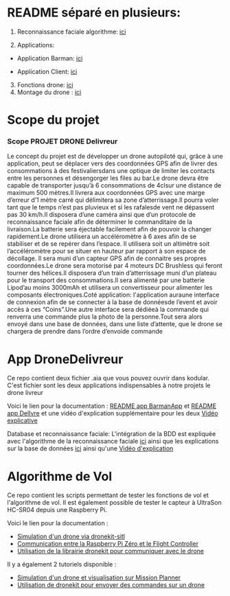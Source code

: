 # README séparé en plusieurs:

1. Reconnaissance faciale algorithme: [ici](https://github.com/BasileAmeeuw/AppDroneDelivreur/blob/main/README_RecoFaciale.md)

2. Applications:

  * Application Barman: [ici](https://github.com/BasileAmeeuw/AppDroneDelivreur/blob/main/README_BarmanApp.md)
  
  * Application Client: [ici](https://github.com/BasileAmeeuw/AppDroneDelivreur/blob/main/README_DelivreApp.md)
  
3. Fonctions drone: [ici](https://github.com/BasileAmeeuw/DroneDelivreur/blob/main/README_FonctionDrone.md)
4. Montage du drone : [ici](https://github.com/BasileAmeeuw/DroneDelivreur/blob/main/README_MontageDrone.md)

# Scope du projet

### Scope PROJET DRONE Delivreur

Le concept du  projet  est  de  développer  un  drone  autopiloté qui,  grâce  à  une  application,  peut  se déplacer  vers  des  coordonnées  GPS afin  de  livrer des  consommations  à  des  festivaliersdans  une optique de limiter les contacts entre les personnes et désengorger les files au bar.Le  drone  devra  être  capable  de  transporter jusqu’à 6 consommations de 4clsur  une  distance  de maximum 500 mètres.Il livrera aux coordonnées GPS avec une marge d’erreur d’1 mètre carré qui délimitera sa zone d’atterrissage.Il pourra voler tant que le temps n’est pas pluvieux et si les rafalesde vent ne dépassent pas 30 km/h.Il disposera d’une caméra ainsi que d’un protocole de reconnaissance faciale afin de déterminer  le commanditaire de la livraison.La batterie sera éjectable facilement afin de pouvoir la changer rapidement.Le  drone utilisera un accéléromètre à 6 axes afin de se stabiliser et de se repérer dans l’espace.  Il utilisera soit un altimètre soit l’accéléromètre pour se situer en hauteur par rapport à son espace de décollage. Il sera muni d’un capteur GPS afin de connaitre ses propres coordonnées.Le drone sera motorisé par 4 moteurs DC Brushless qui feront tourner des hélices.Il disposera d’un train d’atterrissage muni d’un plateau pour le transport des consommations.Il sera alimenté par une batterie Lipod’au moins 3000mAh et utilisera un convertisseur pour alimenter les composants électroniques.Coté  application: l'application auraune  interface  de  connexion  afin  de  se  connecter  à  la  base  de donnéesde l’event et avoir accès à ces “Coins”.Une  autre  interface  sera  dédiéeà  la  commande  qui  renverra  une  commande  plus  la  photo  de  la personne.Tout sera alors envoyé dans une base de données, dans une liste d’attente, que le drone se chargera de prendre dans l’ordre d’envoide commande

# App DroneDelivreur
Ce repo contient deux fichier .aia que vous pouvez ouvrir dans kodular. C'est fichier sont les deux applications indispensables à notre projets le drone livreur

Voici le lien pour la documentation : [README app BarmanApp](https://github.com/BasileAmeeuw/AppDroneDelivreur/blob/main/README_BarmanApp.md) et [README app DelIvre](https://github.com/BasileAmeeuw/AppDroneDelivreur/blob/main/README_DelivreApp.md) et une vidéo d'explication supplémentaire pour les deux [Vidéo explicative](https://youtu.be/whOkrrNxA8E)

Database et reconnaissance faciale: L'intégration de la BDD est expliquée avec l'algorithme de la reconnaissance faciale [ici](https://github.com/BasileAmeeuw/DroneDelivreur/blob/main/README_RecoFaciale.md) ainsi que les explications sur la base de données [ici](https://github.com/BasileAmeeuw/DroneDelivreur/tree/main/README_DataBase) ainsi qu'une [Vidéo d'explication](https://www.youtube.com/watch?v=zAVjq34hjDs&feature=youtu.be)

# Algorithme de Vol
Ce repo contient les scripts permettant de tester les fonctions de vol et l'algorithme de vol. Il est également possible de tester le capteur à UltraSon HC-SR04 depuis une Raspberry Pi.

Voici le lien pour la documentation :
* [Simulation d'un drone via dronekit-sitl](https://github.com/BasileAmeeuw/DroneDelivreur/blob/main/Algorithme%20de%20vol/Drone_Simulation.pdf)
* [Communication entre la Raspberry Pi Zéro et le Flight Controller](https://github.com/BasileAmeeuw/DroneDelivreur/blob/main/Algorithme%20de%20vol/Raspberry-FC%20Communication.pdf)
* [Utilisation de la librairie dronekit pour communiquer avec le drone](https://github.com/BasileAmeeuw/DroneDelivreur/blob/main/Algorithme%20de%20vol/Talk%20to%20the%20FC%20with%20dronekit.pdf)

Il y a également 2 tutoriels disponible :
* [Simulation d'un drone et visualisation sur Mission Planner](https://github.com/BasileAmeeuw/DroneDelivreur/blob/main/Algorithme%20de%20vol/Simulation%20d'un%20drone%20via%20dronekit.mp4)
* [Utilisation de dronekit pour envoyer des commandes sur un drone](https://github.com/BasileAmeeuw/DroneDelivreur/blob/main/Algorithme%20de%20vol/Tutoriel%20_%20Communication%20MAVLink%20entre%20une%20RPi%20Z%C3%A9ro%2C%20une%20station%20de%20contr%C3%B4le%20et%20un%20drone.mp4)


